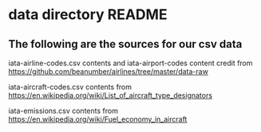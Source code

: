 # data directory README

## The following are the sources for our csv data

iata-airline-codes.csv contents and iata-airport-codes content credit from https://github.com/beanumber/airlines/tree/master/data-raw

iata-aircraft-codes.csv contents from https://en.wikipedia.org/wiki/List_of_aircraft_type_designators

iata-emissions.csv contents from https://en.wikipedia.org/wiki/Fuel_economy_in_aircraft